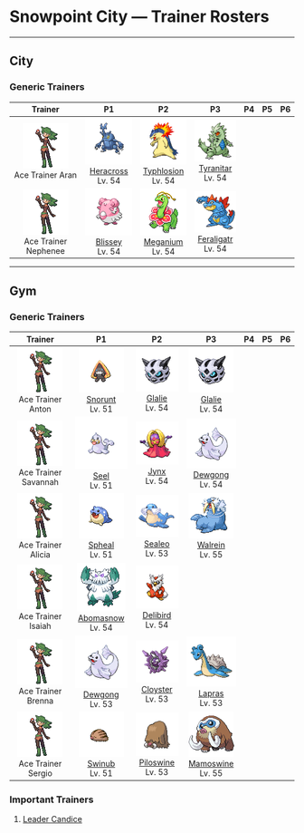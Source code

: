 # Snowpoint City — Trainer Rosters

---

## City


### Generic Trainers

| Trainer | P1 | P2 | P3 | P4 | P5 | P6 |
|:-------:|:--:|:--:|:--:|:--:|:--:|:--:|
| ![Ace Trainer Aran](../../assets/trainers/ace_trainer.png "Ace Trainer Aran")<br>Ace Trainer Aran | ![Heracross](../../assets/sprites/heracross/front.gif "Heracross")<br>[Heracross](../../pokemon/heracross.md/)<br>Lv. 54 | ![Typhlosion](../../assets/sprites/typhlosion/front.gif "Typhlosion")<br>[Typhlosion](../../pokemon/typhlosion.md/)<br>Lv. 54 | ![Tyranitar](../../assets/sprites/tyranitar/front.gif "Tyranitar")<br>[Tyranitar](../../pokemon/tyranitar.md/)<br>Lv. 54 |
| ![Ace Trainer Nephenee](../../assets/trainers/ace_trainer.png "Ace Trainer Nephenee")<br>Ace Trainer Nephenee | ![Blissey](../../assets/sprites/blissey/front.gif "Blissey")<br>[Blissey](../../pokemon/blissey.md/)<br>Lv. 54 | ![Meganium](../../assets/sprites/meganium/front.gif "Meganium")<br>[Meganium](../../pokemon/meganium.md/)<br>Lv. 54 | ![Feraligatr](../../assets/sprites/feraligatr/front.gif "Feraligatr")<br>[Feraligatr](../../pokemon/feraligatr.md/)<br>Lv. 54 |


---

## Gym


### Generic Trainers

| Trainer | P1 | P2 | P3 | P4 | P5 | P6 |
|:-------:|:--:|:--:|:--:|:--:|:--:|:--:|
| ![Ace Trainer Anton](../../assets/trainers/ace_trainer.png "Ace Trainer Anton")<br>Ace Trainer Anton | ![Snorunt](../../assets/sprites/snorunt/front.gif "Snorunt")<br>[Snorunt](../../pokemon/snorunt.md/)<br>Lv. 51 | ![Glalie](../../assets/sprites/glalie/front.gif "Glalie")<br>[Glalie](../../pokemon/glalie.md/)<br>Lv. 54 | ![Glalie](../../assets/sprites/glalie/front.gif "Glalie")<br>[Glalie](../../pokemon/glalie.md/)<br>Lv. 54 |
| ![Ace Trainer Savannah](../../assets/trainers/ace_trainer.png "Ace Trainer Savannah")<br>Ace Trainer Savannah | ![Seel](../../assets/sprites/seel/front.gif "Seel")<br>[Seel](../../pokemon/seel.md/)<br>Lv. 51 | ![Jynx](../../assets/sprites/jynx/front.gif "Jynx")<br>[Jynx](../../pokemon/jynx.md/)<br>Lv. 54 | ![Dewgong](../../assets/sprites/dewgong/front.gif "Dewgong")<br>[Dewgong](../../pokemon/dewgong.md/)<br>Lv. 54 |
| ![Ace Trainer Alicia](../../assets/trainers/ace_trainer.png "Ace Trainer Alicia")<br>Ace Trainer Alicia | ![Spheal](../../assets/sprites/spheal/front.gif "Spheal")<br>[Spheal](../../pokemon/spheal.md/)<br>Lv. 51 | ![Sealeo](../../assets/sprites/sealeo/front.gif "Sealeo")<br>[Sealeo](../../pokemon/sealeo.md/)<br>Lv. 53 | ![Walrein](../../assets/sprites/walrein/front.gif "Walrein")<br>[Walrein](../../pokemon/walrein.md/)<br>Lv. 55 |
| ![Ace Trainer Isaiah](../../assets/trainers/ace_trainer.png "Ace Trainer Isaiah")<br>Ace Trainer Isaiah | ![Abomasnow](../../assets/sprites/abomasnow/front.gif "Abomasnow")<br>[Abomasnow](../../pokemon/abomasnow.md/)<br>Lv. 54 | ![Delibird](../../assets/sprites/delibird/front.gif "Delibird")<br>[Delibird](../../pokemon/delibird.md/)<br>Lv. 54 |
| ![Ace Trainer Brenna](../../assets/trainers/ace_trainer.png "Ace Trainer Brenna")<br>Ace Trainer Brenna | ![Dewgong](../../assets/sprites/dewgong/front.gif "Dewgong")<br>[Dewgong](../../pokemon/dewgong.md/)<br>Lv. 53 | ![Cloyster](../../assets/sprites/cloyster/front.gif "Cloyster")<br>[Cloyster](../../pokemon/cloyster.md/)<br>Lv. 53 | ![Lapras](../../assets/sprites/lapras/front.gif "Lapras")<br>[Lapras](../../pokemon/lapras.md/)<br>Lv. 53 |
| ![Ace Trainer Sergio](../../assets/trainers/ace_trainer.png "Ace Trainer Sergio")<br>Ace Trainer Sergio | ![Swinub](../../assets/sprites/swinub/front.gif "Swinub")<br>[Swinub](../../pokemon/swinub.md/)<br>Lv. 51 | ![Piloswine](../../assets/sprites/piloswine/front.gif "Piloswine")<br>[Piloswine](../../pokemon/piloswine.md/)<br>Lv. 53 | ![Mamoswine](../../assets/sprites/mamoswine/front.gif "Mamoswine")<br>[Mamoswine](../../pokemon/mamoswine.md/)<br>Lv. 55 |


### Important Trainers

1. [Leader Candice](important_trainers.md#leader-candice)
